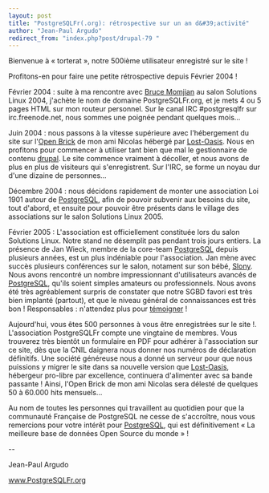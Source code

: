 ```yaml
---
layout: post
title: "PostgreSQLFr(.org): rétrospective sur un an d&#39;activité"
author: "Jean-Paul Argudo"
redirect_from: "index.php?post/drupal-79 "
---
```




<p>Bienvenue à «&nbsp;torterat&nbsp;», notre 500ième utilisateur enregistré sur le site&nbsp;!</p>

<p>Profitons-en pour faire une petite rétrospective depuis Février 2004&nbsp;!</p>

<p>Février 2004&nbsp;: suite à ma rencontre avec <a href="http://candle.pha.pa.us/" target="_blank">Bruce Momjian</a> au salon Solutions Linux 2004, j'achète le nom de domaine PostgreSQLFr.org, et je mets 4 ou 5 pages HTML sur mon routeur personnel. Sur le canal IRC #postgresqlfr sur irc.freenode.net, nous sommes une poignée pendant quelques mois...</p>

<p>Juin 2004&nbsp;: nous passons à la vitesse supérieure avec l'hébergement du site sur l'<a href="http://openbrick.org/" target="blank_">Open Brick</a> de mon ami Nicolas hébergé par <a href="http://www.lost-oasis.fr" target="_blank">Lost-Oasis</a>. Nous en profitons pour commencer à utiliser tant bien que mal le gestionnaire de contenu <a href="http://www.drupal.org" target="_blank">drupal</a>. Le site commence vraiment à décoller, et nous avons de plus en plus de visiteurs qui s'enregistrent. Sur l'IRC, se forme un noyau dur d'une dizaine de personnes...</p>

<p>Décembre 2004&nbsp;: nous décidons rapidement de monter une association Loi 1901 autour de <a href="http://www.postgresql.org" target="_blank">PostgreSQL</a>, afin de pouvoir subvenir aux besoins du site, tout d'abord, et ensuite pour pouvoir être présents dans le village des associations sur le salon Solutions Linux 2005.</p>

<p>Février 2005&nbsp;: L'association est officiellement constituée lors du salon Solutions Linux. Notre stand ne désemplit pas pendant trois jours entiers. La présence de Jan Wieck, membre de la core-team <a href="http://www.postgresql.org" target="_blank">PostgreSQL</a> depuis plusieurs années, est un plus indéniable pour l'association. Jan mène avec succès plusieurs conférences sur le salon, notament sur son bébé, <a href="http://gborg.postgresql.org/project/slony1/projdisplay.php" target="_blank">Slony</a>. Nous avons rencontré un nombre impressionnant d'utilisateurs avancés de <a href="http://www.postgresql.org" target="_blank">PostgreSQL</a>, qu'ils soient simples amateurs ou professionnels. Nous avons été très agréablement surpris de constater que notre SGBD favori est très bien implanté (partout), et que le niveau général de connaissances est très bon&nbsp;! Responsables&nbsp;: n'attendez plus pour <a href="http://www.postgresqlfr.org/drupal/?q=node/view/63" target="_blank">témoigner</a>&nbsp;!</p>

<p>Aujourd'hui, vous êtes 500 personnes à vous être enregistrées sur le site&nbsp;!. L'association PostgreSQLFr compte une vingtaine de membres. Vous trouverez très bientôt un formulaire en PDF pour adhérer à l'association sur ce site, dès que la CNIL daignera nous donner nos numéros de déclaration définitifs. Une société généreuse nous a donné un serveur pour que nous puissions y migrer le site dans sa nouvelle version que <a href="http://www.lost-oasis.fr" target="_blank">Lost-Oasis</a>, hébergeur pro-libre par excellence, continuera d'alimenter avec sa bande passante&nbsp;! Ainsi, l'Open Brick de mon ami Nicolas sera délesté de quelques 50 à 60.000 hits mensuels...</p>

<p>Au nom de toutes les personnes qui travaillent au quotidien pour que la communauté Française de PostgreSQL ne cesse de s'accroître, nous vous remercions pour votre intérêt pour <a href="http://www.postgresql.org" target="_blank">PostgreSQL</a>, qui est définitivement «&nbsp;La meilleure base de données Open Source du monde&nbsp;»&nbsp;!

</p>

<p>

-- <br />

Jean-Paul Argudo<br />

www.PostgreSQLFr.org</p>